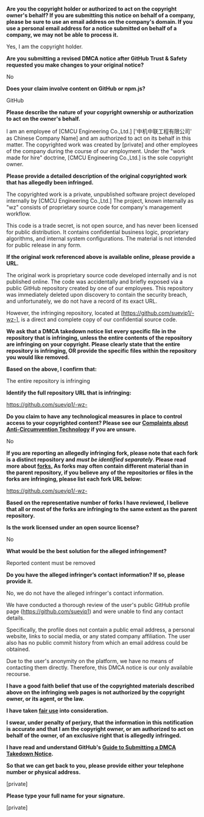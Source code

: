 **Are you the copyright holder or authorized to act on the copyright owner's behalf? If you are submitting this notice on behalf of a company, please be sure to use an email address on the company's domain. If you use a personal email address for a notice submitted on behalf of a company, we may not be able to process it.**

Yes, I am the copyright holder.

**Are you submitting a revised DMCA notice after GitHub Trust & Safety requested you make changes to your original notice?**

No

**Does your claim involve content on GitHub or npm.js?**

GitHub

**Please describe the nature of your copyright ownership or authorization to act on the owner's behalf.**

I am an employee of [CMCU Engineering Co.,Ltd.] ['中机中联工程有限公司' as Chinese Company Name] and am authorized to act on its behalf in this matter. The copyrighted work was created by [private] and other employees of the company during the course of our employment. Under the "work made for hire" doctrine, [CMCU Engineering Co.,Ltd.] is the sole copyright owner.

**Please provide a detailed description of the original copyrighted work that has allegedly been infringed.**

The copyrighted work is a private, unpublished software project developed internally by [CMCU Engineering Co.,Ltd.] The project, known internally as "wz" consists of proprietary source code for company's management workflow.

This code is a trade secret, is not open source, and has never been licensed for public distribution. It contains confidential business logic, proprietary algorithms, and internal system configurations. The material is not intended for public release in any form.

**If the original work referenced above is available online, please provide a URL.**

The original work is proprietary source code developed internally and is not published online. The code was accidentally and briefly exposed via a public GitHub repository created by one of our employees. This repository was immediately deleted upon discovery to contain the security breach, and unfortunately, we do not have a record of its exact URL.

However, the infringing repository, located at [https://github.com/suevip1/-wz-], is a direct and complete copy of our confidential source code.

**We ask that a DMCA takedown notice list every specific file in the repository that is infringing, unless the entire contents of the repository are infringing on your copyright. Please clearly state that the entire repository is infringing, OR provide the specific files within the repository you would like removed.**

**Based on the above, I confirm that:**

The entire repository is infringing

**Identify the full repository URL that is infringing:**

https://github.com/suevip1/-wz-

**Do you claim to have any technological measures in place to control access to your copyrighted content? Please see our <a href="https://docs.github.com/articles/guide-to-submitting-a-dmca-takedown-notice#complaints-about-anti-circumvention-technology">Complaints about Anti-Circumvention Technology</a> if you are unsure.**

No

**If you are reporting an allegedly infringing fork, please note that each fork is a distinct repository and <i>must be identified separately</i>. Please read more about <a href="https://docs.github.com/articles/dmca-takedown-policy#b-what-about-forks-or-whats-a-fork">forks.</a> As forks may often contain different material than in the parent repository, if you believe any of the repositories or files in the forks are infringing, please list each fork URL below:**

https://github.com/suevip1/-wz-

**Based on the representative number of forks I have reviewed, I believe that all or most of the forks are infringing to the same extent as the parent repository.**

**Is the work licensed under an open source license?**

No

**What would be the best solution for the alleged infringement?**

Reported content must be removed

**Do you have the alleged infringer’s contact information? If so, please provide it.**

No, we do not have the alleged infringer's contact information.

We have conducted a thorough review of the user's public GitHub profile page (https://github.com/suevip1) and were unable to find any contact details.

Specifically, the profile does not contain a public email address, a personal website, links to social media, or any stated company affiliation. The user also has no public commit history from which an email address could be obtained.

Due to the user's anonymity on the platform, we have no means of contacting them directly. Therefore, this DMCA notice is our only available recourse.

**I have a good faith belief that use of the copyrighted materials described above on the infringing web pages is not authorized by the copyright owner, or its agent, or the law.**

**I have taken <a href="https://www.lumendatabase.org/topics/22">fair use</a> into consideration.**

**I swear, under penalty of perjury, that the information in this notification is accurate and that I am the copyright owner, or am authorized to act on behalf of the owner, of an exclusive right that is allegedly infringed.**

**I have read and understand GitHub's <a href="https://docs.github.com/articles/guide-to-submitting-a-dmca-takedown-notice/">Guide to Submitting a DMCA Takedown Notice</a>.**

**So that we can get back to you, please provide either your telephone number or physical address.**

[private]

**Please type your full name for your signature.**

[private]
